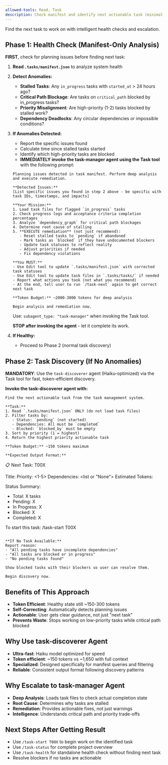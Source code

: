 ```yaml
---
allowed-tools: Read, Task
description: Check manifest and identify next actionable task (minimal tokens)
---
```


Find the next task to work on with intelligent health checks and escalation.

## Phase 1: Health Check (Manifest-Only Analysis)

**FIRST**, check for planning issues before finding next task:

1. **Read `.tasks/manifest.json`** to analyze system health
2. **Detect Anomalies:**
   - **Stalled Tasks**: Any `in_progress` tasks with `started_at` > 24 hours ago?
   - **Critical Path Blockage**: Are tasks on `critical_path` blocked by in_progress tasks?
   - **Priority Misalignment**: Are high-priority (1-2) tasks blocked by stalled work?
   - **Dependency Deadlocks**: Any circular dependencies or impossible conditions?

3. **If Anomalies Detected:**
   - Report the specific issues found
   - Calculate time since stalled tasks started
   - Identify which high-priority tasks are blocked
   - **IMMEDIATELY invoke the task-manager agent using the Task tool** with the following prompt:

   ```
   Planning issues detected in task manifest. Perform deep analysis and execute remediation.

   **Detected Issues:**
   [List specific issues you found in step 2 above - be specific with task IDs, timestamps, and impacts]

   **Your Mission:**
   1. Load task files for flagged `in_progress` tasks
   2. Check progress logs and acceptance criteria completion percentages
   3. Analyze `dependency_graph` for critical path blockages
   4. Determine root cause of stalling
   5. **EXECUTE remediation** (not just recommend):
      - Reset stalled tasks to `pending` if abandoned
      - Mark tasks as `blocked` if they have undocumented blockers
      - Update task statuses to reflect reality
      - Adjust priorities if needed
      - Fix dependency violations

   **You MUST:**
   - Use Edit tool to update `.tasks/manifest.json` with corrected task statuses
   - Use Edit tool to update task files in `.tasks/tasks/` if needed
   - Report what actions you took (not what you recommend)
   - At the end, tell user to run `/task-next` again to get correct next task

   **Token Budget:** ~2000-3000 tokens for deep analysis

   Begin analysis and remediation now.
   ```

   Use: `subagent_type: "task-manager"` when invoking the Task tool.

   **STOP after invoking the agent** - let it complete its work.

4. **If Healthy:**
   - Proceed to Phase 2 (normal task discovery)

## Phase 2: Task Discovery (If No Anomalies)

**MANDATORY**: Use the `task-discoverer` agent (Haiku-optimized) via the Task tool for fast, token-efficient discovery.

**Invoke the task-discoverer agent with:**

```
Find the next actionable task from the task management system.

**Task:**
1. Read `.tasks/manifest.json` ONLY (do not load task files)
2. Filter tasks by:
   - Status: `pending` (not started)
   - Dependencies: All must be `completed`
   - Blocked: `blocked_by` must be empty
3. Sort by priority (1 = highest)
4. Return the highest priority actionable task

**Token Budget:** ~150 tokens maximum

**Expected Output Format:**
```
📋 Next Task: T00X

Title: <task-title>
Priority: <1-5>
Dependencies: <list or "None">
Estimated Tokens: <number>

Status Summary:
- Total: X tasks
- Pending: X
- In Progress: X
- Blocked: X
- Completed: X

To start this task: /task-start T00X
```

**If No Task Available:**
Report reason:
- "All pending tasks have incomplete dependencies"
- "All tasks are blocked or in progress"
- "No pending tasks found"

Show blocked tasks with their blockers so user can resolve them.

Begin discovery now.
```


## Benefits of This Approach

- **Token Efficient**: Healthy state still ~150-300 tokens
- **Self-Correcting**: Automatically detects planning issues
- **Actionable**: User gets clear guidance, not just "next task"
- **Prevents Waste**: Stops working on low-priority tasks while critical path blocked

## Why Use task-discoverer Agent

- **Ultra-fast**: Haiku model optimized for speed
- **Token efficient**: ~150 tokens vs ~1,650 with full context
- **Specialized**: Designed specifically for manifest queries and filtering
- **Reliable**: Consistent output format following discovery patterns

## Why Escalate to task-manager Agent

- **Deep Analysis**: Loads task files to check actual completion state
- **Root Cause**: Determines why tasks are stalled
- **Remediation**: Provides actionable fixes, not just warnings
- **Intelligence**: Understands critical path and priority trade-offs

## Next Steps After Getting Result

- Use `/task-start T00X` to begin work on the identified task
- Use `/task-status` for complete project overview
- Use `/task-health` for standalone health check without finding next task
- Resolve blockers if no tasks are actionable
